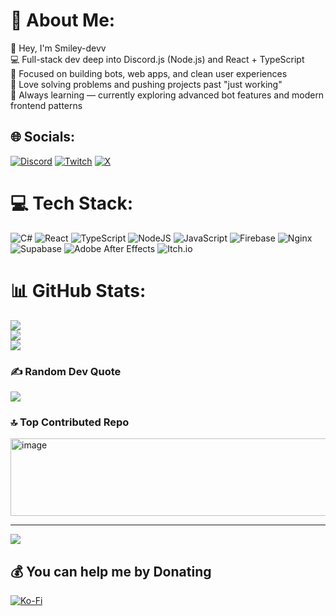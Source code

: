 # 💫 About Me:
👋 Hey, I'm Smiley-devv<br>💻 Full-stack dev deep into Discord.js (Node.js) and React + TypeScript<br>🎯 Focused on building bots, web apps, and clean user experiences<br>🔧 Love solving problems and pushing projects past "just working"<br>🌱 Always learning — currently exploring advanced bot features and modern frontend patterns


## 🌐 Socials:
[![Discord](https://img.shields.io/badge/Discord-%237289DA.svg?logo=discord&logoColor=white)](https://discord.gg/https://discord.gg/ZNYFQNafzY) [![Twitch](https://img.shields.io/badge/Twitch-%239146FF.svg?logo=Twitch&logoColor=white)](https://twitch.tv/chmqp) [![X](https://img.shields.io/badge/X-black.svg?logo=X&logoColor=white)](https://x.com/chmqp) 

# 💻 Tech Stack:
![C#](https://img.shields.io/badge/c%23-%23239120.svg?style=for-the-badge&logo=csharp&logoColor=white) ![React](https://img.shields.io/badge/react-%2320232a.svg?style=for-the-badge&logo=react&logoColor=%2361DAFB) ![TypeScript](https://img.shields.io/badge/typescript-%23007ACC.svg?style=for-the-badge&logo=typescript&logoColor=white) ![NodeJS](https://img.shields.io/badge/node.js-6DA55F?style=for-the-badge&logo=node.js&logoColor=white) ![JavaScript](https://img.shields.io/badge/javascript-%23323330.svg?style=for-the-badge&logo=javascript&logoColor=%23F7DF1E) ![Firebase](https://img.shields.io/badge/firebase-%23039BE5.svg?style=for-the-badge&logo=firebase) ![Nginx](https://img.shields.io/badge/nginx-%23009639.svg?style=for-the-badge&logo=nginx&logoColor=white) ![Supabase](https://img.shields.io/badge/Supabase-3ECF8E?style=for-the-badge&logo=supabase&logoColor=white) ![Adobe After Effects](https://img.shields.io/badge/Adobe%20After%20Effects-9999FF.svg?style=for-the-badge&logo=Adobe%20After%20Effects&logoColor=white) ![Itch.io](https://img.shields.io/badge/Itch-%23FF0B34.svg?style=for-the-badge&logo=Itch.io&logoColor=white)
# 📊 GitHub Stats:
![](https://github-readme-stats.vercel.app/api?username=smiley-devv&theme=dark&hide_border=false&include_all_commits=true&count_private=true)<br/>
![](https://nirzak-streak-stats.vercel.app/?user=smiley-devv&theme=dark&hide_border=false)<br/>
![](https://github-readme-stats.vercel.app/api/top-langs/?username=smiley-devv&theme=dark&hide_border=false&include_all_commits=true&count_private=true&layout=compact)

### ✍️ Random Dev Quote
![](https://quotes-github-readme.vercel.app/api?type=horizontal&theme=radical)

### 🔝 Top Contributed Repo
<img width="1850" height="124" alt="image" src="https://github.com/user-attachments/assets/6ccc33a7-6596-46ae-bfa6-15b05cdc098b" />


---
[![](https://visitcount.itsvg.in/api?id=smiley-devv&icon=0&color=0)](https://visitcount.itsvg.in)

  ## 💰 You can help me by Donating
  [![Ko-Fi](https://img.shields.io/badge/Ko--fi-F16061?style=for-the-badge&logo=ko-fi&logoColor=white)](https://ko-fi.com/chmqp) 

  
<!-- Proudly created with GPRM ( https://gprm.itsvg.in ) -->
